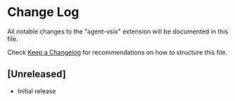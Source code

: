 # Change Log

All notable changes to the "agent-vsix" extension will be documented in this file.

Check [Keep a Changelog](http://keepachangelog.com/) for recommendations on how to structure this file.

## [Unreleased]

- Initial release